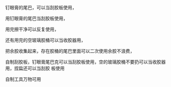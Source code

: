 钉眼膏的尾巴，可以当刮胶板使用，


用钉眼膏的尾巴当刮胶板使用，


用完擦干净可以反复使用，


还有用完的空玻璃胶桶可以当收胶器用，


把余胶收集起来，存在胶桶的尾巴里面可以二次使用余胶不浪费，


自制刮胶板，钉眼膏尾巴克可以当刮胶板使用，空的玻璃胶桶不要扔可以当收胶器用，捏扁还可以当刮胶
板使用


自制工具万物可用







